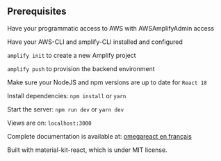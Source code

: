 ## Prerequisites
Have your programmatic access to AWS with AWSAmplifyAdmin access

Have your AWS-CLI and amplify-CLI installed and configured

`amplify init` to create a new Amplify project

`amplify push` to provision the backend environment

Make sure your NodeJS and npm versions are up to date for `React 18`

Install dependencies: `npm install` or `yarn`

Start the server: `npm run dev` or `yarn dev`

Views are on: `localhost:3000`

Complete documentation is available at: 
[omegareact en français](https://egyde.atlassian.net/wiki/spaces/S/pages/2231435288/omegareact)

Built with material-kit-react, which is under MIT license.
